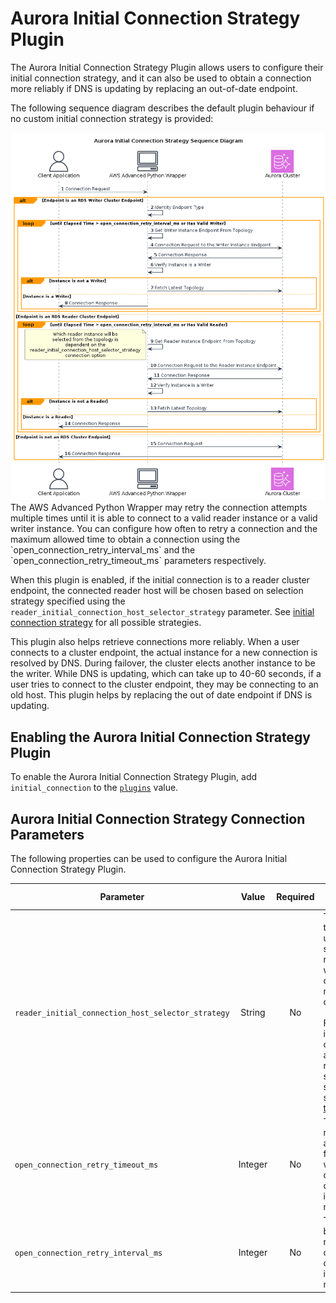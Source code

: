 # Aurora Initial Connection Strategy Plugin
The Aurora Initial Connection Strategy Plugin allows users to configure their initial connection strategy, and it can also be used to obtain a connection more reliably if DNS is updating by replacing an out-of-date endpoint. 

The following sequence diagram describes the default plugin behaviour if no custom initial connection strategy is provided:
<div style="text-align:center"><img src="../../images/aurora_initial_connection_strategy.png"/></div>
The AWS Advanced Python Wrapper may retry the connection attempts multiple times until it is able to connect to a valid reader instance or a valid writer instance.
You can configure how often to retry a connection and the maximum allowed time to obtain a connection using the `open_connection_retry_interval_ms` and the `open_connection_retry_timeout_ms` parameters respectively.

When this plugin is enabled, if the initial connection is to a reader cluster endpoint, the connected reader host will be chosen based on selection strategy specified using the `reader_initial_connection_host_selector_strategy` parameter.
See [initial connection strategy](../ReaderSelectionStrategies.md) for all possible strategies.

This plugin also helps retrieve connections more reliably. When a user connects to a cluster endpoint, the actual instance for a new connection is resolved by DNS.
During failover, the cluster elects another instance to be the writer. While DNS is updating, which can take up to 40-60 seconds, if a user tries to connect to the cluster endpoint, they may be connecting to an old host.
This plugin helps by replacing the out of date endpoint if DNS is updating.

## Enabling the Aurora Initial Connection Strategy Plugin

To enable the Aurora Initial Connection Strategy Plugin, add `initial_connection` to the [`plugins`](../UsingThePythonDriver.md#connection-plugin-manager-parameters) value.

## Aurora Initial Connection Strategy Connection Parameters

The following properties can be used to configure the Aurora Initial Connection Strategy Plugin.

| Parameter                                          |  Value  | Required | Description                                                                                                                                                                                                              | Example            | Default Value |
|----------------------------------------------------|:-------:|:--------:|--------------------------------------------------------------------------------------------------------------------------------------------------------------------------------------------------------------------------|--------------------|---------------|
| `reader_initial_connection_host_selector_strategy` | String  |    No    | The strategy that will be used to select a new reader host when opening a new connection. <br><br> For more information on the available reader selection strategies, see this [table](../ReaderSelectionStrategies.md). | `leastConnections` | `random`      |
| `open_connection_retry_timeout_ms`                 | Integer |    No    | The maximum allowed time for retries when opening a connection in milliseconds.                                                                                                                                          | `40000`            | `30000`       |
| `open_connection_retry_interval_ms`                | Integer |    No    | The time between retries when opening a connection in milliseconds.                                                                                                                                                      | `2000`             | `1000`        |
